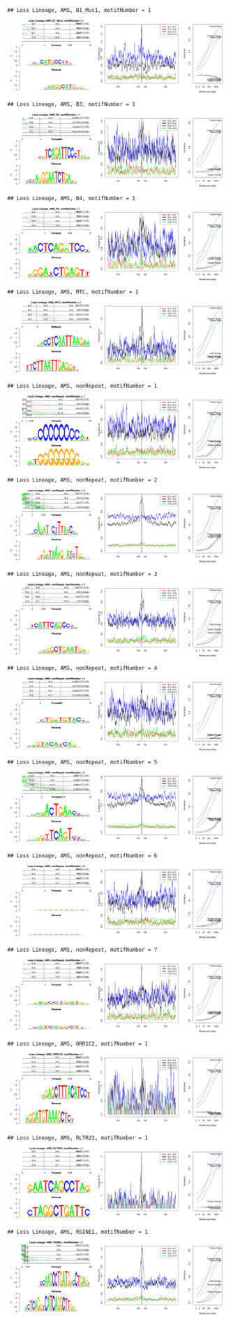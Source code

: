 

```
## Loss Lineage, AMS, B1_Mus1, motifNumber = 1
```

![plot of chunk motifPValues](figure/motifPValues1.png) 

```
## Loss Lineage, AMS, B3, motifNumber = 1
```

![plot of chunk motifPValues](figure/motifPValues2.png) 

```
## Loss Lineage, AMS, B4, motifNumber = 1
```

![plot of chunk motifPValues](figure/motifPValues3.png) 

```
## Loss Lineage, AMS, MTC, motifNumber = 1
```

![plot of chunk motifPValues](figure/motifPValues4.png) 

```
## Loss Lineage, AMS, nonRepeat, motifNumber = 1
```

![plot of chunk motifPValues](figure/motifPValues5.png) 

```
## Loss Lineage, AMS, nonRepeat, motifNumber = 2
```

![plot of chunk motifPValues](figure/motifPValues6.png) 

```
## Loss Lineage, AMS, nonRepeat, motifNumber = 3
```

![plot of chunk motifPValues](figure/motifPValues7.png) 

```
## Loss Lineage, AMS, nonRepeat, motifNumber = 4
```

![plot of chunk motifPValues](figure/motifPValues8.png) 

```
## Loss Lineage, AMS, nonRepeat, motifNumber = 5
```

![plot of chunk motifPValues](figure/motifPValues9.png) 

```
## Loss Lineage, AMS, nonRepeat, motifNumber = 6
```

![plot of chunk motifPValues](figure/motifPValues10.png) 

```
## Loss Lineage, AMS, nonRepeat, motifNumber = 7
```

![plot of chunk motifPValues](figure/motifPValues11.png) 

```
## Loss Lineage, AMS, ORR1C2, motifNumber = 1
```

![plot of chunk motifPValues](figure/motifPValues12.png) 

```
## Loss Lineage, AMS, RLTR23, motifNumber = 1
```

![plot of chunk motifPValues](figure/motifPValues13.png) 

```
## Loss Lineage, AMS, RSINE1, motifNumber = 1
```

![plot of chunk motifPValues](figure/motifPValues14.png) 
  
